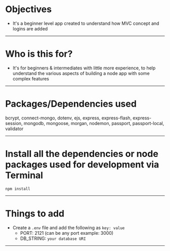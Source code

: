 # Objectives

- It's a beginner level app created to understand how MVC concept and logins are added

---

# Who is this for? 

- It's for beginners & intermediates with little more experience, to help understand the various aspects of building a node app with some complex features

---

# Packages/Dependencies used 

bcrypt, connect-mongo, dotenv, ejs, express, express-flash, express-session, mongodb, mongoose, morgan, nodemon, passport, passport-local, validator

---

# Install all the dependencies or node packages used for development via Terminal

`npm install` 

---

# Things to add

- Create a `.env` file and add the following as `key: value` 
  - PORT: 2121 (can be any port example: 3000) 
  - DB_STRING: `your database URI` 
 ---
 
